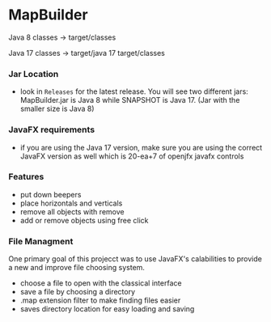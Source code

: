 # MapBuilder
Java 8 classes -> target/classes

Java 17 classes -> target/java 17 target/classes

### Jar Location
- look in `Releases` for the latest release. You will see two different jars: MapBuilder.jar is Java 8 while SNAPSHOT is Java 17. (Jar with the smaller size is Java 8)

### JavaFX requirements
- if you are using the Java 17 version, make sure you are using the correct JavaFX version as well which is 20-ea+7 of openjfx javafx controls

### Features
- put down beepers
- place horizontals and verticals
- remove all objects with remove
- add or remove objects using free click
### File Managment
One primary goal of this projecct was to use JavaFX's calabilities to provide a new and improve file choosing system.

- choose a file to open with the classical interface
- save a file by choosing a directory
- .map extension filter to make finding files easier
- saves directory location for easy loading and saving
